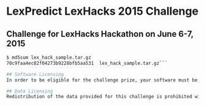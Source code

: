 [logo]: http://lexpredict.com/wp-content/uploads/2014/08/lexpredict_logo_horizontal_1.png "LexPredict"
# LexPredict LexHacks 2015 Challenge

## Challenge for LexHacks Hackathon on June 6-7, 2015

```sh
$ md5sum lex_hack_sample.tar.gz
70c9faa4ec82f04273b9228bfb5aa531  lex_hack_sample.tar.gz```

## Software Licensing
In order to be eligible for the challenge prize, your software must be contributed back to Github under either an Aapche 2.0 or GPL 3.0 license.

## Data Licensing
Redistribution of the data provided for this challenge is prohibited without permission.  Usage of the data is only permitted for (a) the completion or replication of challenge submissions and (b) for non-commercial, academic research.  For other usages, please email contact@lexpredict.com to discuss.
